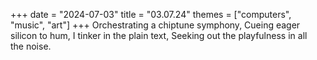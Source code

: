 +++
date = "2024-07-03"
title = "03.07.24"
themes = ["computers", "music", "art"]
+++
Orchestrating a chiptune symphony,
Cueing eager silicon to hum,
I tinker in the plain text,
Seeking out the playfulness in all the noise.
